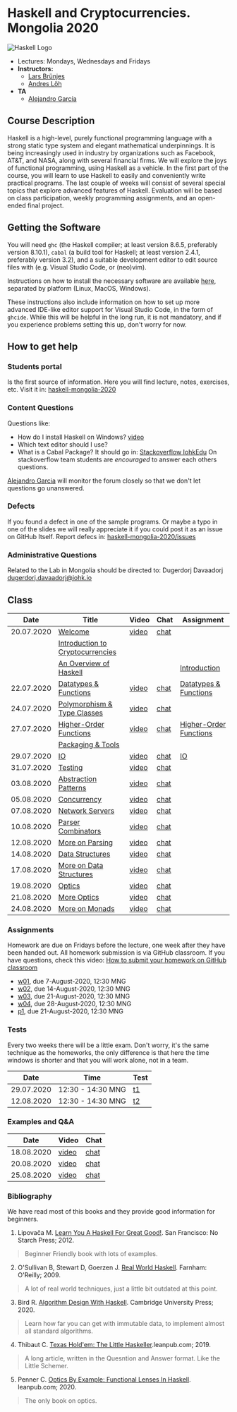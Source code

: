# Haskell and Cryptocurrencies. Mongolia 2020

![Haskell Logo](https://upload.wikimedia.org/wikipedia/commons/1/1c/Haskell-Logo.svg)

- Lectures: Mondays, Wednesdays and Fridays
- **Instructors:**
  - [Lars Brünjes](https://iohk.io/en/team/lars-brunjes)
  - [Andres Löh](http://www.well-typed.com/people/andres/)
- **TA**
  - [Alejandro García](https://iohk.io/en/team/alejandro-garcia)

## Course Description

Haskell is a high-level, purely functional programming language with a
strong static type system and elegant mathematical underpinnings. It is
being increasingly used in industry by organizations such as Facebook,
AT\&T, and NASA, along with several financial firms. We will explore the
joys of functional programming, using Haskell as a vehicle. In the first
part of the course, you will learn to use Haskell to easily and
conveniently write practical programs. The last couple of weeks will
consist of several special topics that explore advanced features of
Haskell. Evaluation will be based on class participation, weekly
programming assignments, and an open-ended final project.

## Getting the Software

You will need `ghc` (the Haskell compiler; at least version 8.6.5, preferably
version 8.10.1), `cabal` (a build tool for Haskell; at least version 2.4.1,
preferably version 3.2), and a suitable development editor to edit source files
with (e.g. Visual Studio Code, or (neo)vim).

Instructions on how to install the necessary software are available [here](https://github.com/zfoh/haskell-simple-install/blob/master/README.md),
separated by platform (Linux, MacOS, Windows).

These instructions also include information on how to set up more advanced IDE-like
editor support for Visual Studio Code, in the form of `ghcide`. While this will be
helpful in the long run, it is not mandatory, and if you experience problems setting
this up, don't worry for now.

## How to get help

### Students portal

Is the first source of information. Here you will find
lecture, notes, exercises, etc.
Visit it in: [haskell-mongolia-2020](https://github.com/iohkedu/haskell-mongolia-2020)

### Content Questions

Questions like:

- How do I install Haskell on Windows? [video](https://drive.google.com/file/d/1vxSk3Qeb_SyCNuwvs6jpQRmM2BNrVRro/view?usp=sharing)
- Which text editor should I use?
- What is a Cabal Package?
  It should go in: [Stackoverflow IohkEdu](https://stackoverflow.com/c/iohkedu/questions)
  On stackoverflow team students are _encouraged_ to answer each others questions.

[Alejandro Garcia](alejandro.garcia@iohk.io) will monitor the forum closely
so that we don't let questions go unanswered.

### Defects

If you found a defect in one of the sample programs.
Or maybe a typo in one of the slides we will really appreciate it
if you could post it as an issue on GitHub Itself.
Report defecs in: [haskell-mongolia-2020/issues](https://github.com/iohkedu/haskell-mongolia-2020/issues)

### Administrative Questions

Related to the Lab in Mongolia should be directed to:
Dugerdorj Davaadorj <dugerdorj.davaadorj@iohk.io>

## Class

| Date       | Title                                 | Video       | Chat       | Assignment                   |
| ---------- | ------------------------------------- | ----------- | ---------- | ---------------------------- |
| 20.07.2020 | [Welcome][1]                          | [video][1]  | [chat][2]  |                              |
|            | [Introduction to Cryptocurrencies][4] |             |            |                              |
|            | [An Overview of Haskell][5]           |             |            | [Introduction][6]            |
| 22.07.2020 | [Datatypes & Functions][7]            | [video][8]  | [chat][9]  | [Datatypes & Functions][10]  |
| 24.07.2020 | [Polymorphism & Type Classes][11]     | [video][12] | [chat][13] |                              |
| 27.07.2020 | [Higher-Order Functions][14]          | [video][15] | [chat][16] | [Higher-Order Functions][17] |
|            | [Packaging & Tools][18]               |             |            |                              |
| 29.07.2020 | [IO][19]                              | [video][20] | [chat][21] | [IO][22]                     |
| 31.07.2020 | [Testing][23]                         | [video][24] | [chat][25] |                              |
| 03.08.2020 | [Abstraction Patterns][26]            | [video][27] | [chat][28] |                              |
| 05.08.2020 | [Concurrency][29]                     | [video][30] | [chat][31] |                              |
| 07.08.2020 | [Network Servers][32]                 | [video][33] | [chat][34] |                              |
| 10.08.2020 | [Parser Combinators][35]              | [video][36] | [chat][37] |                              |
| 12.08.2020 | [More on Parsing][38]                 | [video][39] | [chat][40] |                              |
| 14.08.2020 | [Data Structures][41]                 | [video][42] | [chat][43] |                              |
| 17.08.2020 | [More on Data Structures][44]         | [video][45] | [chat][46] |                              |
| 19.08.2020 | [Optics][47]                          | [video][48] | [chat][49] |                              |
| 21.08.2020 | [More Optics][50]                     | [video][51] | [chat][52] |                              |
| 24.08.2020 | [More on Monads][53]                  | [video][54] | [chat][55] |                              |

[1]:   ../lectures/00-welcome.pdf
[2]:   https://drive.google.com/file/d/1u0xNcuoi9cLTFMenfEbNRXqe0S5sI-nj/view?usp=sharing
[3]:   https://drive.google.com/file/d/1OVoowel76o5tedNLYxxCyPN6qopGD6wK/view?usp=sharing
[4]:   ../lectures/01-intro-cryptocurrencies.pdf
[5]:   ../lectures/02-overview-haskell.pdf
[6]:   https://classroom.github.com/a/ZFu9YQF5
[7]:  ../lectures/03-datatypes-functions.pdf
[8]:   https://drive.google.com/file/d/127LklblBCX-2VsHKy3cHWeXWyhFr5lma/view?usp=sharing
[9]:   https://drive.google.com/file/d/127LklblBCX-2VsHKy3cHWeXWyhFr5lma/view?usp=sharing
[10]:  https://classroom.github.com/a/YjmNAnkP
[11]:  ../lectures/04-polymorphism-type-classes.pdf
[12]:  https://drive.google.com/file/d/11MVm_fiqpaEFavEOSXKQ6zBuSRRp5MCE/view?usp=sharing
[13]:  https://drive.google.com/file/d/1E3fRkTX5-NhUHP1YFC01Dtt2s8AYCrjL/view?usp=sharing
[14]:  ../lectures/05-higher-order-functions.pdf
[15]:  https://drive.google.com/file/d/1CzKVzIwuNVvtbZk30VOKaEb2paCxAD_r/view?usp=sharing
[16]:  https://drive.google.com/file/d/1KaWzbrCgNBXL9gUGsgYO198orrHhYtUN/view?usp=sharing
[17]:  https://classroom.github.com/a/8_VyrI5G
[18]:  ../lectures/06-packaging-and-tools.pdf
[19]:  ../lectures/07-io.pdf
[20]:  https://drive.google.com/file/d/1WuTl_Z_xvmZJv0AD0vlQYs63ja68gFfz/view?usp=sharing
[21]:  https://drive.google.com/file/d/11H2lVjCV60GXJVSt3zl5XX66QXDGHIhc/view?usp=sharing
[22]:  https://classroom.github.com/a/_eDITQUZ
[23]:  ../lectures/08-testing.pdf
[24]:  https://drive.google.com/file/d/1UXqmBjNMPuJxHbsAMTDnihdnw6IZRt73/view?usp=sharing
[25]:  https://drive.google.com/file/d/1ueiGfD0fjbLJh6nHcg33Rtb_zLAZsRyV/view?usp=sharing
[26]:  ../lectures/09-abstraction-patterns.pdf
[27]:  https://drive.google.com/file/d/1pfgRzEeioNNWM__AvQ_FPczdy08-ON0W/view?usp=sharing
[28]:  https://drive.google.com/file/d/1NS35BfBXdpFv1MSW6sP1lWPOMEqafeUr/view?usp=sharing
[29]:  ../lectures/10-concurrency.pdf
[30]:  https://drive.google.com/file/d/1r36dUeCLBZdU69CoM-OFIggicXVMEcwk/view?usp=sharing
[31]:  https://drive.google.com/file/d/1tj4964piFXiNVhFvAhJEt8VmksFKH7VR/view?usp=sharing
[32]:  ../lectures/11-servers.pdf
[33]:  https://drive.google.com/file/d/1_Po9UjEOO9TW0VUjxXgQNd1R9x-TtjB8/view?usp=sharing
[34]:  https://drive.google.com/file/d/1didVeqSJ9Z_UeX-mCvV8RS4FYsFQTRQu/view?usp=sharing
[35]:  ../lectures/12-parser-combinators.pdf
[36]:  https://drive.google.com/file/d/14PIL_2ZhROoR1QBkH5851FEP7tv0UG_z/view?usp=sharing
[37]:  https://drive.google.com/file/d/14FTpgRSN5Y5qqPXekADKG1eWGv31P7hZ/view?usp=sharing
[38]:  ../lectures/13-more-parsing.pdf
[39]:  https://drive.google.com/file/d/1dZoaL0NQHpvNqni27kD4o0cW_uUMnumK/view?usp=sharing
[40]:  https://drive.google.com/file/d/1Rm6gx2qCCTXZMKNqEtXhWnfPhsUYUXSw/view?usp=sharing
[41]:  ../lectures/14-data-structures.pdf
[42]:  https://drive.google.com/file/d/1yfLx1ZZax_2ftcDJSrUnqHJavFaVmKDW/view?usp=sharing
[43]:  https://drive.google.com/file/d/1GUkcECr4NIXuLE8JC78bMABDvlxhjBJU/view?usp=sharing
[44]:  ../lectures/15-more-data-structures.pdf
[45]:  https://drive.google.com/file/d/18jm_OhzdcBFNtdtZPqMNKOPJG8Licl6H/view?usp=sharing
[46]:  https://drive.google.com/file/d/1-uUgA2bwLHf2Xg3ekGFgE5ITFaHN8ce0/view?usp=sharing
[47]:  ../lectures/16-optics.pdf
[48]:  https://drive.google.com/file/d/17zdvG7jZGhUdS3jJYcAeOwmaVucGcIUq/view?usp=sharing
[49]:  https://drive.google.com/file/d/1pVBmKqLSbmXDh0kwyqpPnQY9W9s9eFMQ/view?usp=sharing
[50]:  ../lectures/17-more-optics.pdf
[51]:  https://drive.google.com/file/d/1diCeBDVNCxl97kFAF7S8V4jhqLHucLB0/view?usp=sharing
[52]:  https://drive.google.com/file/d/1gbVNoOFhuQCUtDr79gswScrYNjiONUpb/view?usp=sharing
[53]:  ../lectures/18-more-monads.pdf
[54]:  https://drive.google.com/file/d/1WEbuxxFYZvThn5TOSaIgvfT7peSwBa6k/view?usp=sharing
[55]:  https://drive.google.com/file/d/1hR91DeUj9FYqhFDZvko9nclWEgDVqr4O/view?usp=sharing

### Assignments

Homework are due on Fridays before the lecture, one week after they have been handed out.
All homework submission is via GitHub classroom.
If you have questions, check this video:
[How to submit your homework on GitHub classroom](https://youtu.be/MSe8xIEiulc)

- [w01](https://classroom.github.com/g/GZPFmDbA), due 7-August-2020, 12:30 MNG
- [w02](https://classroom.github.com/g/ZSww0ngM), due 14-August-2020, 12:30 MNG
- [w03](https://classroom.github.com/g/Wc4HWmsI), due 21-August-2020, 12:30 MNG
- [w04](https://classroom.github.com/g/3zLh1EOf), due 28-August-2020, 12:30 MNG
- [p1](https://classroom.github.com/g/pQ5wHPtj), due 21-August-2020, 12:30 MNG

### Tests

Every two weeks there will be a little exam.
Don't worry, it's the same technique as the homeworks,
the only difference is that here the time windows is shorter and
that you will work alone, not in a team.

| Date       | Time              | Test
| ---------- | ----------------- | --------------------------------------------- |
| 29.07.2020 | 12:30 - 14:30 MNG | [t1](https://classroom.github.com/a/C4Juj31P) |
| 12.08.2020 | 12:30 - 14:30 MNG | [t2](https://classroom.github.com/a/dHzLBhZ_) |

### Examples and Q&A

| Date       | Video        | Chat        |
| ---------- | ------------ | ----------- |
| 18.08.2020 | [video][200] | [chat][201] |
| 20.08.2020 | [video][202] | [chat][203] |
| 25.08.2020 | [video][204] | [chat][205] |

[200]: https://drive.google.com/file/d/1_dVRHFZgZhQE27HhDVRLq_QdvJAP1yK0/view?usp=sharing
[201]: https://drive.google.com/file/d/1Wx-vzhmE4XiaocV2FrV5VtloG8xniDP8/view?usp=sharing
[202]: https://drive.google.com/file/d/1TAWPyPOLN1AdOQggiCzbyCQYnrOswrhD/view?usp=sharing
[203]: https://drive.google.com/file/d/1rDZmNo0wcnys_kljQYMb_ObNzP_R9wXo/view?usp=sharing
[204]: https://drive.google.com/file/d/1B3A_HhnJ7YsooKq5dcbdqm7n6QbO4myY/view?usp=sharing
[205]: https://drive.google.com/file/d/1Vlc5BbO92EjNqvWmpMviZL5ARVI8kSu_/view?usp=sharing

### Bibliography

We have read most of this books and they provide good information for beginners.

1. Lipovača M. [Learn You A Haskell For Great Good!](http://learnyouahaskell.com/). San Francisco: No Starch Press; 2012.

>  Beginner Friendly book with lots of examples.

2. O'Sullivan B, Stewart D, Goerzen J. [Real World Haskell](http://book.realworldhaskell.org/). Farnham: O'Reilly; 2009.

>  A lot of real world techniques, just a little bit outdated at this point.

3. Bird R. [Algorithm Design With Haskell](https://www.amazon.com/Algorithm-Design-Haskell-Richard-Bird-ebook/dp/B08BKXJ1N3/ref=tmm_kin_swatch_0?_encoding=UTF8&qid=1597814133&sr=8-1). Cambridge University Press; 2020.

>  Learn how far you can get with immutable data, to implement almost all standard algorithms.

4. Thibaut C. [Texas Hold'em: The Little Haskeller](https://leanpub.com/texasholdem-tlh).leanpub.com; 2019.

>  A long article, written in the Quesntion and Answer format. Like the Little Schemer.

5. Penner C. [Optics By Example: Functional Lenses In Haskell](https://leanpub.com/optics-by-example). leanpub.com; 2020.

>  The only book on optics.
